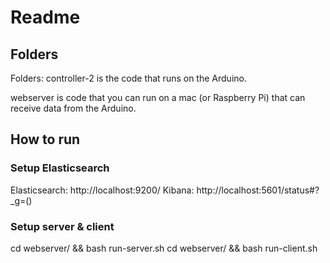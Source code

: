 # Readme

## Folders

Folders: controller-2 is the code that runs on the Arduino.

webserver is code that you can run on a mac (or Raspberry Pi) that can receive data from the Arduino.


## How to run

### Setup Elasticsearch

Elasticsearch: http://localhost:9200/
Kibana: http://localhost:5601/status#?_g=()



### Setup server & client

cd webserver/ && bash run-server.sh
cd webserver/ && bash run-client.sh
